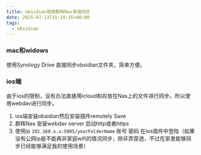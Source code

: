 ```yaml
---
title: obsidian使用群晖Nas多端同步
date: 2025-07-13T15:29:35+08:00
tags:
  - obsidian
---
```

### mac和widows

使用Synology Drive 直接同步obsidian文件夹，简单方便。
### ios端

由于ios的限制，没有办法直接用icloud和存放在Nas上的文件进行同步。所以使用webdav进行同步。
1. ios端安装obsidian然后安装插件remotely Save
2. 群晖Nas 安装webdav server 启动http或者https
3. 使用ip `192.168.x.x:5005/yourFolderName` 账号 密码 
	在ios插件中登陆（如果没有公网ip是不能再非家庭wifi的情况同步，除非弄穿透，不过在家里能够同步已经能够满足我的使用场景）